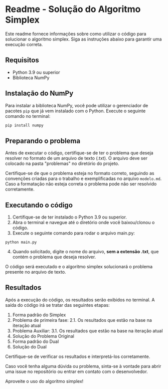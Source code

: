 # Readme - Solução do Algoritmo Simplex

Este readme fornece informações sobre como utilizar o código para solucionar o algoritmo simplex. Siga as instruções abaixo para garantir uma execução correta.

## Requisitos

- Python 3.9 ou superior
- Biblioteca NumPy

## Instalação do NumPy

Para instalar a biblioteca NumPy, você pode utilizar o gerenciador de pacotes `pip` que já vem instalado com o Python. Execute o seguinte comando no terminal:

```bash
pip install numpy
```

## Preparando o problema

Antes de executar o código, certifique-se de ter o problema que deseja resolver no formato de um arquivo de texto (.txt). O arquivo deve ser colocado na pasta "problemas" no diretório do projeto.

Certifique-se de que o problema esteja no formato correto, seguindo as convenções criadas para o trabalho e exemplificadas no arquivo `modelo.md`. Caso a formatação não esteja correta o problema pode não ser resolvido corretamente.

## Executando o código

1. Certifique-se de ter instalado o Python 3.9 ou superior.
2. Abra o terminal e navegue até o diretório onde você baixou/clonou o código.
3. Execute o seguinte comando para rodar o arquivo main.py:

```
python main.py
```

4. Quando solicitado, digite o nome do arquivo, **sem a extensão .txt**, que contém o problema que deseja resolver.

O código será executado e o algoritmo simplex solucionará o problema presente no arquivo de texto.

## Resultados

Após a execução do código, os resultados serão exibidos no terminal. A saída do código irá se tratar das seguintes etapas:

1. Forma padrão do Simplex
2. Problema de primeira fase:
   2.1. Os resultados que estão na base na iteração atual
3. Problema Auxiliar:
   3.1. Os resultados que estão na base na iteração atual
4. Solução do Problema Original
5. Forma padrão do Dual
6. Solução do Dual

Certifique-se de verificar os resultados e interpretá-los corretamente.

Caso você tenha alguma dúvida ou problema, sinta-se à vontade para abrir uma issue no repositório ou entrar em contato com o desenvolvedor.

Aproveite o uso do algoritmo simplex!
